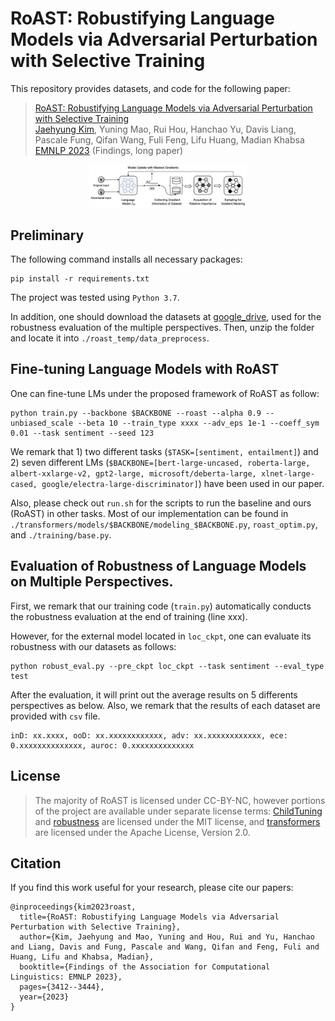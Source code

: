 # RoAST: Robustifying Language Models via Adversarial Perturbation with Selective Training 

This repository provides datasets, and code for the following paper:

> [RoAST: Robustifying Language Models via Adversarial Perturbation with Selective Training](https://arxiv.org/abs/2312.04032) <br>
> [Jaehyung Kim](https://sites.google.com/view/jaehyungkim), Yuning Mao, Rui Hou, Hanchao Yu, Davis Liang, Pascale Fung, Qifan Wang, Fuli Feng, Lifu Huang, Madian Khabsa <br>
> [EMNLP 2023](https://2023.emnlp.org/) (Findings, long paper) <br>

<p align="center" >
    <img src=assets/emnlp23_main_figure.jpg width="50%">
</p>

## Preliminary
The following command installs all necessary packages:
```
pip install -r requirements.txt
```
The project was tested using `Python 3.7`.

In addition, one should download the datasets at [google_drive](https://drive.google.com/file/d/1vxYUODF_NLYJdT8zAU86xoHfW75MGI7T/view?usp=sharing), used for the robustness evaluation of the multiple perspectives. Then, unzip the folder and locate it into `./roast_temp/data_preprocess`.

## Fine-tuning Language Models with RoAST

One can fine-tune LMs under the proposed framework of RoAST as follow:

```
python train.py --backbone $BACKBONE --roast --alpha 0.9 --unbiased_scale --beta 10 --train_type xxxx --adv_eps 1e-1 --coeff_sym 0.01 --task sentiment --seed 123
```

We remark that 1) two different tasks (`$TASK=[sentiment, entailment]`) and 2) seven different LMs (`$BACKBONE=[bert-large-uncased, roberta-large, albert-xxlarge-v2, gpt2-large, microsoft/deberta-large, xlnet-large-cased, google/electra-large-discriminator]`) have been used in our paper.

Also, please check out `run.sh` for the scripts to run the baseline and ours (RoAST) in other tasks. Most of our implementation can be found in `./transformers/models/$BACKBONE/modeling_$BACKBONE.py`, `roast_optim.py`, and `./training/base.py`.  


## Evaluation of Robustness of Language Models on Multiple Perspectives. 

First, we remark that our training code (`train.py`) automatically conducts the robustness evaluation at the end of training (line xxx).

However, for the external model located in `loc_ckpt`, one can evaluate its robustness with our datasets as follows: 

```
python robust_eval.py --pre_ckpt loc_ckpt --task sentiment --eval_type test
```

After the evaluation, it will print out the average results on 5 differents perspectives as below. Also, we remark that the results of each dataset are provided with `csv` file.

```
inD: xx.xxxx, ooD: xx.xxxxxxxxxxxx, adv: xx.xxxxxxxxxxxx, ece: 0.xxxxxxxxxxxxxx, auroc: 0.xxxxxxxxxxxxxx
```

## License

> The majority of RoAST is licensed under CC-BY-NC, however portions of the project are available under separate license terms:
> [ChildTuning](https://github.com/PKUnlp-icler/ChildTuning) and [robustness](https://github.com/MadryLab/robustness) are licensed under the MIT license,
> and [transformers](https://github.com/huggingface/transformers) are licensed under the Apache License, Version 2.0.

## Citation
If you find this work useful for your research, please cite our papers:

```
@inproceedings{kim2023roast,
  title={RoAST: Robustifying Language Models via Adversarial Perturbation with Selective Training},
  author={Kim, Jaehyung and Mao, Yuning and Hou, Rui and Yu, Hanchao and Liang, Davis and Fung, Pascale and Wang, Qifan and Feng, Fuli and Huang, Lifu and Khabsa, Madian},
  booktitle={Findings of the Association for Computational Linguistics: EMNLP 2023},
  pages={3412--3444},
  year={2023}
}
```

